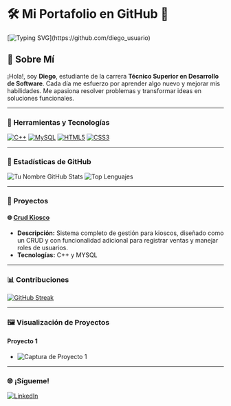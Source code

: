 
# 🛠️ **Mi Portafolio en GitHub** 🎨

[![Typing SVG](https://readme-typing-svg.demolab.com?font=Fira+Code&size=30&pause=1000&color=F79A4D&width=435&lines=%C2%A1Hola!+Bienvenidos+a+mi+repositorio!;%C2%A1Explora+mi+trabajo+y+proyectos!)](https://github.com/diego_usuario)

## 🎯 **Sobre Mí**
¡Hola!, soy **Diego**, estudiante de la carrera **Técnico Superior en Desarrollo de Software**. Cada día me esfuerzo por aprender algo nuevo y mejorar mis habilidades. Me apasiona resolver problemas y transformar ideas en soluciones funcionales.

---

### 🧰 **Herramientas y Tecnologías**
[![C++](https://img.shields.io/badge/C++-00599C?style=for-the-badge&logo=cplusplus&logoColor=white)](https://en.cppreference.com/)
[![MySQL](https://img.shields.io/badge/MySQL-4479A1?style=for-the-badge&logo=mysql&logoColor=white)](https://www.mysql.com/)
[![HTML5](https://img.shields.io/badge/HTML5-E34F26?style=for-the-badge&logo=html5&logoColor=white)](https://developer.mozilla.org/es/docs/Web/HTML)
[![CSS3](https://img.shields.io/badge/CSS3-1572B6?style=for-the-badge&logo=css3&logoColor=white)](https://developer.mozilla.org/es/docs/Web/CSS)


---

### 🌟 **Estadísticas de GitHub**
![Tu Nombre GitHub Stats](https://github-readme-stats.vercel.app/api?username=2Diego2&show_icons=true&theme=radical)
![Top Lenguajes](https://github-readme-stats.vercel.app/api/top-langs/?username=2Diego2&layout=compact&theme=radical)

---

### 🚀 **Proyectos**
#### 🌐 **[Crud Kiosco](#)**
- **Descripción:** Sistema completo de gestión para kioscos, diseñado como un CRUD y con funcionalidad adicional para registrar ventas y manejar roles de usuarios.
- **Tecnologías:** C++ y MYSQL

---

### 📊 **Contribuciones**
[![GitHub Streak](https://github-readme-streak-stats.herokuapp.com?user=2Diego2&theme=radical&hide_border=true)](https://git.io/streak-stats)

---

### 🖼️ **Visualización de Proyectos**
#### Proyecto 1
- ![Captura de Proyecto 1](https://private-user-images.githubusercontent.com/112115427/390515827-f2335044-b155-4013-943c-2be64506290c.png?jwt=eyJhbGciOiJIUzI1NiIsInR5cCI6IkpXVCJ9.eyJpc3MiOiJnaXRodWIuY29tIiwiYXVkIjoicmF3LmdpdGh1YnVzZXJjb250ZW50LmNvbSIsImtleSI6ImtleTUiLCJleHAiOjE3MzI3MzIyMDMsIm5iZiI6MTczMjczMTkwMywicGF0aCI6Ii8xMTIxMTU0MjcvMzkwNTE1ODI3LWYyMzM1MDQ0LWIxNTUtNDAxMy05NDNjLTJiZTY0NTA2MjkwYy5wbmc_WC1BbXotQWxnb3JpdGhtPUFXUzQtSE1BQy1TSEEyNTYmWC1BbXotQ3JlZGVudGlhbD1BS0lBVkNPRFlMU0E1M1BRSzRaQSUyRjIwMjQxMTI3JTJGdXMtZWFzdC0xJTJGczMlMkZhd3M0X3JlcXVlc3QmWC1BbXotRGF0ZT0yMDI0MTEyN1QxODI1MDNaJlgtQW16LUV4cGlyZXM9MzAwJlgtQW16LVNpZ25hdHVyZT00ZTE3ODQ4YWY5NDg3NmZmODNlYTJjNDg4MDVmYWVmMDYwYzNmMWIzYzhjMTZiZDNmNTI2ZmRiYmQ2YTRmY2JhJlgtQW16LVNpZ25lZEhlYWRlcnM9aG9zdCJ9.CGbE2BsOtnnIoBVpnx7srrtZGO-HKlU1gz4N78w8A_c)

---

### 🌐 **¡Sígueme!**
[![LinkedIn](https://img.shields.io/badge/LinkedIn-blue?style=for-the-badge&logo=linkedin&logoColor=white)](www.linkedin.com/in/diego-lautaro-abelleyra-892735244)


